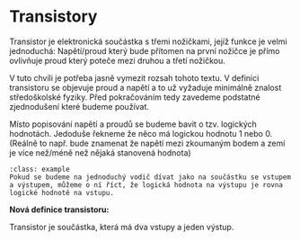 # Transistory

Transistor je elektronická součástka s třemi nožičkami, jejíž funkce je velmi jednoduchá: Napětí/proud který bude přítomen na první nožičce je přímo ovlivňuje proud který poteče mezi druhou a třetí nožičkou. 

V tuto chvíli je potřeba jasně vymezit rozsah tohoto textu. V definici transistoru se objevuje proud a napětí a to už vyžaduje minimálně znalost středoškolské fyziky. Před pokračováním tedy zavedeme podstatné zjednodušení které budeme používat. 

Místo popisování napětí a proudů se budeme bavit o tzv. logických hodnotách. Jedoduše řekneme že něco má logickou hodnotu 1 nebo 0. (Reálně to např. bude znamenat že napětí mezi zkoumaným bodem a zemí je více než/méně než nějaká stanovená hodnota)

`````{admonition} Příklad 
:class: example 
Pokud se budeme na jednoduchý vodič dívat jako na součástku se vstupem a výstupem, můžeme o ní říct, že logická hodnota na výstupu je rovna logické hodnotě na vstupu. 
`````

**Nová definice transistoru:**

Transistor je součástka, která má dva vstupy a jeden výstup. 

